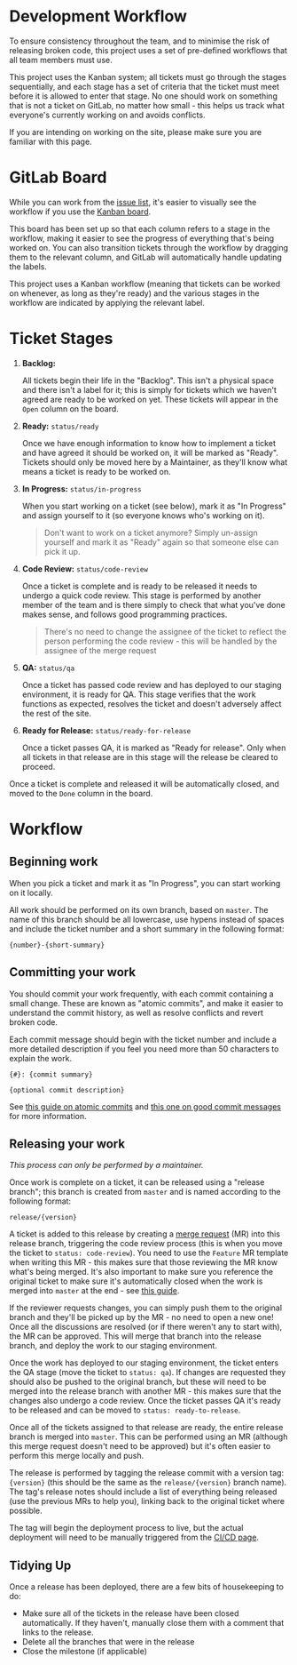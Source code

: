# Development Workflow
To ensure consistency throughout the team, and to minimise the risk of releasing broken code, this project uses a set of 
pre-defined workflows that all team members must use. 

This project uses the Kanban system; all tickets must go through the stages sequentially, and each stage has a set of 
criteria that the ticket must meet before it is allowed to enter that stage. No one should work on something that is not 
a ticket on GitLab, no matter how small - this helps us track what everyone's currently working on and avoids conflicts.

If you are intending on working on the site, please make sure you are familiar with this page.

# GitLab Board
While you can work from the [issue list][tickets-list], it's easier to visually see the workflow if you use the 
[Kanban board][tickets-board].

This board has been set up so that each column refers to a stage in the workflow, making it easier to see the progress 
of everything that's being worked on. You can also transition tickets through the workflow by dragging them to the 
relevant column, and GitLab will automatically handle updating the labels.

This project uses a Kanban workflow (meaning that tickets can be worked on whenever, as long as they're ready) and the 
various stages in the workflow are indicated by applying the relevant label.

# Ticket Stages

1. **Backlog:**

   All tickets begin their life in the "Backlog". This isn't a physical space and there isn't a label for it; this is 
   simply for tickets which we haven't agreed are ready to be worked on yet. These tickets will appear in the `Open` 
   column on the board. 

2. **Ready:** `status/ready`

   Once we have enough information to know how to implement a ticket and have agreed it should be worked on, it will be 
   marked as "Ready". Tickets should only be moved here by a Maintainer, as they'll know what means a ticket is ready to 
   be worked on.
   
3. **In Progress:** `status/in-progress`

   When you start working on a ticket (see below), mark it as "In Progress" and assign yourself to it (so everyone knows 
   who's working on it).

   > Don't want to work on a ticket anymore? Simply un-assign yourself and mark it as "Ready" again so that someone else 
   > can pick it up.

4. **Code Review:** `status/code-review`

   Once a ticket is complete and is ready to be released it needs to undergo a quick code review. This stage is performed 
   by another member of the team and is there simply to check that what you've done makes sense, and follows good 
   programming practices.

    > There's no need to change the assignee of the ticket to reflect the person performing the code review - this will 
    > be handled by the assignee of the merge request

5. **QA:** `status/qa`

   Once a ticket has passed code review and has deployed to our staging environment, it is ready for QA. This stage 
   verifies that the work functions as expected, resolves the ticket and doesn't adversely affect the rest of the site.

6. **Ready for Release:** `status/ready-for-release`

   Once a ticket passes QA, it is marked as "Ready for release". Only when all tickets in that release are in this stage 
   will the release be cleared to proceed.

Once a ticket is complete and released it will be automatically closed, and moved to the `Done` column in the board.

# Workflow

## Beginning work
When you pick a ticket and mark it as "In Progress", you can start working on it locally.

All work should be performed on its own branch, based on `master`. The name of this branch should be all lowercase, use 
hypens instead of spaces and include the ticket number and a short summary in the following format:

```
{number}-{short-summary}
```

## Committing your work
You should commit your work frequently, with each commit containing a small change. These are known as "atomic commits", 
and make it easier to understand the commit history, as well as resolve conflicts and revert broken code.

Each commit message should begin with the ticket number and include a more detailed description if you feel you need 
more than 50 characters to explain the work.

```
{#}: {commit summary}

{optional commit description}
```

See [this guide on atomic commits][atomic-commits] and [this one on good commit messages][commit-message-guide] for more 
information.

## Releasing your work
_This process can only be performed by a maintainer._

Once work is complete on a ticket, it can be released using a "release branch"; this branch is created from `master` and 
is named according to the following format:

```
release/{version}
```

A ticket is added to this release by creating a [merge request][mr-new] (MR) into this release branch, triggering the 
code review process (this is when you move the ticket to `status: code-review`). You need to use the `Feature` MR 
template when writing this MR - this makes sure that those reviewing the MR know what's being merged. It's also 
important to make sure you reference the original ticket to make sure it's automatically closed when the work is merged 
into `master` at the end - see [this guide][mr-autoclose-tickets].

If the reviewer requests changes, you can simply push them to the original branch and they'll be picked up by the MR - 
no need to open a new one! Once all the discussions are resolved (or if there weren't any to start with), the MR can be 
approved. This will merge that branch into the release branch, and deploy the work to our staging environment.

Once the work has deployed to our staging environment, the ticket enters the QA stage (move the ticket to `status: qa`). 
If changes are requested they should also be pushed to the original branch, but these will need to be merged into the 
release branch with another MR - this makes sure that the changes also undergo a code review. Once the ticket passes QA 
it's ready to be released and can be moved to `status: ready-to-release`.

Once all of the tickets assigned to that release are ready, the entire release branch is merged into `master`. This can 
be performed using an MR (although this merge request doesn't need to be approved) but it's often easier to perform this 
merge locally and push. 

The release is performed by tagging the release commit with a version tag: `{version}` (this should be the same as the 
`release/{version}` branch name). The tag's release notes should include a list of everything being released (use the 
previous MRs to help you), linking back to the original ticket where possible.

The tag will begin the deployment process to live, but the actual deployment will need to be manually triggered from the 
[CI/CD page][cicd].

## Tidying Up
Once a release has been deployed, there are a few bits of housekeeping to do:

* Make sure all of the tickets in the release have been closed automatically. If they haven't, manually close them with 
  a comment that links to the release.
* Delete all the branches that were in the release
* Close the milestone (if applicable)

[tickets-list]: https://gitlab.com/backstage-technical-services/website/hub/-/issues
[tickets-board]: https://gitlab.com/backstage-technical-services/website/hub/-/boards/1666975
[atomic-commits]: http://www.pauline-vos.nl/atomic-commits/
[commit-message-guide]: https://tbaggery.com/2008/04/19/a-note-about-git-commit-messages.html
[mr-new]: https://gitlab.com/backstage-technical-services/laravel-site/merge_requests/new
[mr-autoclose-tickets]: https://docs.gitlab.com/ee/user/project/issues/managing_issues.html#closing-issues-automatically
[cicd]: https://gitlab.com/backstage-technical-services/laravel-site/pipelines
